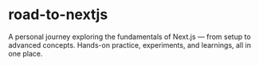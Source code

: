 # road-to-nextjs
A personal journey exploring the fundamentals of Next.js — from setup to advanced concepts. Hands-on practice, experiments, and learnings, all in one place.

